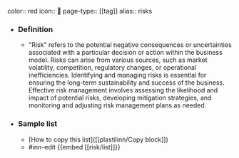 color:: red
icon:: 🚨
page-type:: [[tag]]
alias:: risks

- ### Definition 
  - "Risk" refers to the potential negative consequences or uncertainties associated with a particular decision or action within the business model. Risks can arise from various sources, such as market volatility, competition, regulatory changes, or operational inefficiencies. Identifying and managing risks is essential for ensuring the long-term sustainability and success of the business. Effective risk management involves assessing the likelihood and impact of potential risks, developing mitigation strategies, and monitoring and adjusting risk management plans as needed.
- ### Sample list
  - [How to copy this list]([[plastilinn/Copy block]])
  - #inn-edit {{embed [[risk/list]]}}


